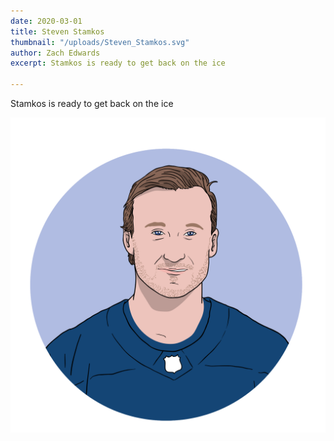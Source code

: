 ```yaml
---
date: 2020-03-01
title: Steven Stamkos
thumbnail: "/uploads/Steven_Stamkos.svg"
author: Zach Edwards
excerpt: Stamkos is ready to get back on the ice

---
```

Stamkos is ready to get back on the ice

![](/uploads/Steven_Stamkos.svg)